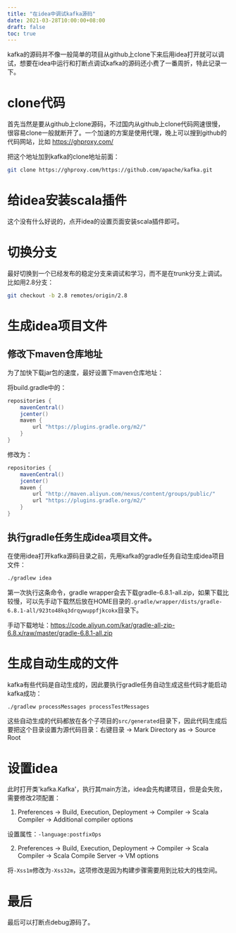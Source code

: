 ```yaml
---
title: "在idea中调试kafka源码"
date: 2021-03-28T10:00:00+08:00
draft: false
toc: true
---
```


kafka的源码并不像一般简单的项目从github上clone下来后用idea打开就可以调试，想要在idea中运行和打断点调试kafka的源码还小费了一番周折，特此记录一下。

# clone代码

首先当然是要从github上clone源码，不过国内从github上clone代码网速很慢，很容易clone一般就断开了。一个加速的方案是使用代理，晚上可以搜到github的代码网站，比如 https://ghproxy.com/

把这个地址加到kafka的clone地址前面：

```bash
git clone https://ghproxy.com/https://github.com/apache/kafka.git
```

# 给idea安装scala插件

这个没有什么好说的，点开idea的设置页面安装scala插件即可。

# 切换分支

最好切换到一个已经发布的稳定分支来调试和学习，而不是在trunk分支上调试。比如用2.8分支：

```bash
git checkout -b 2.8 remotes/origin/2.8
```

# 生成idea项目文件

## 修改下maven仓库地址

为了加快下载jar包的速度，最好设置下maven仓库地址：

将build.gradle中的：

```groovy
repositories {
    mavenCentral()
    jcenter()
    maven {
        url "https://plugins.gradle.org/m2/"
    }
}
```

修改为：

```groovy
repositories {
    mavenCentral()
    jcenter()
    maven {
        url "http://maven.aliyun.com/nexus/content/groups/public/"
        url "https://plugins.gradle.org/m2/"
    }
}
```

## 执行gradle任务生成idea项目文件。

在使用idea打开kafka源码目录之前，先用kafka的gradle任务自动生成idea项目文件：

```bash
./gradlew idea
```

第一次执行这条命令，gradle wrapper会去下载gradle-6.8.1-all.zip，如果下载比较慢，可以先手动下载然后放在HOME目录的`.gradle/wrapper/dists/gradle-6.8.1-all/923to48kq3drqywuppfjkcokx`目录下。

手动下载地址：https://code.aliyun.com/kar/gradle-all-zip-6.8.x/raw/master/gradle-6.8.1-all.zip

# 生成自动生成的文件

kafka有些代码是自动生成的，因此要执行gradle任务自动生成这些代码才能启动kafka成功：

```bash
./gradlew processMessages processTestMessages
```

这些自动生成的代码都放在各个子项目的`src/generated`目录下，因此代码生成后要把这个目录设置为源代码目录：右键目录 -> Mark Directory as -> Source Root


# 设置idea

此时打开类'kafka.Kafka'，执行其main方法，idea会先构建项目，但是会失败，需要修改2项配置：

1. Preferences -> Build, Execution, Deployment -> Compiler -> Scala Compiler -> Additional compiler options

设置属性：`-language:postfixOps`

2. Preferences -> Build, Execution, Deployment -> Compiler -> Scala Compiler -> Scala Compile Server -> VM options

将`-Xss1m`修改为`-Xss32m`，这项修改是因为构建步骤需要用到比较大的栈空间。


# 最后

最后可以打断点debug源码了。
